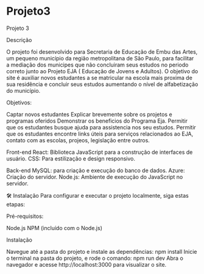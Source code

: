 # Projeto3
Projeto 3

Descrição

O projeto foi desenvolvido para Secretaria de Educação de Embu das Artes, um pequeno município da região metropolitana de São Paulo, para facilitar a mediação dos municipes que não concluiram seus estudos no periodo correto junto ao Projeto EJA ( Educação de Jovens e Adultos). O objetivo do site é auxiliar novos estudantes a se matricular na escola mais proxima de sua residência e concluir seus estudos aumentando o nível de alfabetização do município.

Objetivos:

Captar novos estudantes
Explicar brevemente sobre os projetos e programas oferidos
Demonstrar os beneficios do Programa Eja.
Permitir que os estudantes busque ajuda para assistencia nos seu estudos.
Permitir que os estudantes encontre links úteis para serviços relacionados ao EJA, contato com as escolas, projeos, legislação entre outros.

Front-end
React: Biblioteca JavaScript para a construção de interfaces de usuário.
CSS: Para estilização e design responsivo.

Back-end
MySQL: para criação e execução do banco de dados.
Azure: Criação do servidor.
Node.js: Ambiente de execução do JavaScript no servidor.

🛠 Instalação
Para configurar e executar o projeto localmente, siga estas etapas:


Pré-requisitos:

Node.js
NPM (incluído com o Node.js)

Instalação

Navegue até a pasta do projeto e instale as dependências:
npm install
Inicie o terminal na pasta do projeto, e rode o comando:
npm run dev
Abra o navegador e acesse http://localhost:3000 para visualizar o site.
